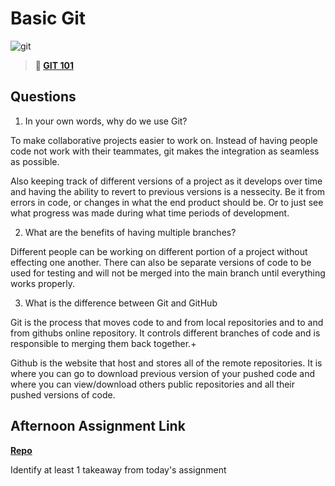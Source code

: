 # Basic Git

![git](https://git-scm.com/images/branching-illustration@2x.png)

> **📖 [GIT 101](https://codeworksacademy.com/fs-student-guide/resources/wk1/01-GIT)**

## Questions

1. In your own words, why do we use Git?

To make collaborative projects easier to work on. Instead of having people code not work with their teammates, git makes the integration as seamless as possible.

Also keeping track of different versions of a project as it develops over time and having the ability to revert to previous versions is a nessecity. Be it from errors in code, or changes in what the end product should be. Or to just see what progress was made during what time periods of development. 

2. What are the benefits of having multiple branches?

Different people can be working on different portion of a project without effecting one another. There can also be separate versions of code to be used for testing and will not be merged into the main branch until everything works properly. 

3. What is the difference between Git and GitHub

Git is the process that moves code to and from local repositories and to and from githubs online repository. It controls different branches of code and is responsible to merging them back together.+

Github is the website that host and stores all of the  remote repositories. It is where you can go to download previous version of your pushed code and where you can view/download others public repositories and all their pushed versions of code. 

## Afternoon Assignment Link

**[Repo](https://github.com/Luke-Yost/fs-journal)**

Identify at least 1 takeaway from today's assignment
